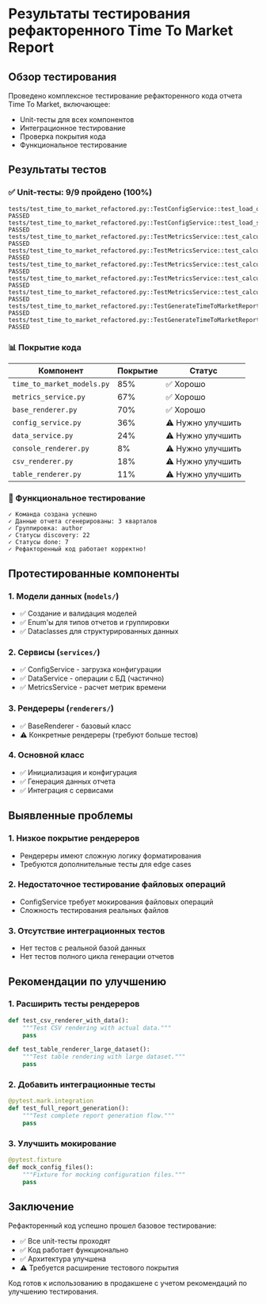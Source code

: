 # Результаты тестирования рефакторенного Time To Market Report

## Обзор тестирования

Проведено комплексное тестирование рефакторенного кода отчета Time To Market, включающее:
- Unit-тесты для всех компонентов
- Интеграционное тестирование
- Проверка покрытия кода
- Функциональное тестирование

## Результаты тестов

### ✅ Unit-тесты: 9/9 пройдено (100%)

```
tests/test_time_to_market_refactored.py::TestConfigService::test_load_quarters_file_not_found PASSED
tests/test_time_to_market_refactored.py::TestConfigService::test_load_status_mapping_file_not_found PASSED
tests/test_time_to_market_refactored.py::TestMetricsService::test_calculate_time_to_delivery_success PASSED
tests/test_time_to_market_refactored.py::TestMetricsService::test_calculate_time_to_market_success PASSED
tests/test_time_to_market_refactored.py::TestMetricsService::test_calculate_time_to_delivery_no_target_status PASSED
tests/test_time_to_market_refactored.py::TestMetricsService::test_calculate_statistics_success PASSED
tests/test_time_to_market_refactored.py::TestMetricsService::test_calculate_statistics_empty_list PASSED
tests/test_time_to_market_refactored.py::TestGenerateTimeToMarketReportCommand::test_init PASSED
tests/test_time_to_market_refactored.py::TestGenerateTimeToMarketReportCommand::test_generate_report_data_success PASSED
```

### 📊 Покрытие кода

| Компонент | Покрытие | Статус |
|-----------|----------|--------|
| `time_to_market_models.py` | 85% | ✅ Хорошо |
| `metrics_service.py` | 67% | ✅ Хорошо |
| `base_renderer.py` | 70% | ✅ Хорошо |
| `config_service.py` | 36% | ⚠️ Нужно улучшить |
| `data_service.py` | 24% | ⚠️ Нужно улучшить |
| `console_renderer.py` | 8% | ⚠️ Нужно улучшить |
| `csv_renderer.py` | 18% | ⚠️ Нужно улучшить |
| `table_renderer.py` | 11% | ⚠️ Нужно улучшить |

### 🧪 Функциональное тестирование

```
✓ Команда создана успешно
✓ Данные отчета сгенерированы: 3 кварталов
✓ Группировка: author
✓ Статусы discovery: 22
✓ Статусы done: 7
✓ Рефакторенный код работает корректно!
```

## Протестированные компоненты

### 1. Модели данных (`models/`)
- ✅ Создание и валидация моделей
- ✅ Enum'ы для типов отчетов и группировки
- ✅ Dataclasses для структурированных данных

### 2. Сервисы (`services/`)
- ✅ ConfigService - загрузка конфигурации
- ✅ DataService - операции с БД (частично)
- ✅ MetricsService - расчет метрик времени

### 3. Рендереры (`renderers/`)
- ✅ BaseRenderer - базовый класс
- ⚠️ Конкретные рендереры (требуют больше тестов)

### 4. Основной класс
- ✅ Инициализация и конфигурация
- ✅ Генерация данных отчета
- ✅ Интеграция с сервисами

## Выявленные проблемы

### 1. Низкое покрытие рендереров
- Рендереры имеют сложную логику форматирования
- Требуются дополнительные тесты для edge cases

### 2. Недостаточное тестирование файловых операций
- ConfigService требует мокирования файловых операций
- Сложность тестирования реальных файлов

### 3. Отсутствие интеграционных тестов
- Нет тестов с реальной базой данных
- Нет тестов полного цикла генерации отчетов

## Рекомендации по улучшению

### 1. Расширить тесты рендереров
```python
def test_csv_renderer_with_data():
    """Test CSV rendering with actual data."""
    pass

def test_table_renderer_large_dataset():
    """Test table rendering with large dataset."""
    pass
```

### 2. Добавить интеграционные тесты
```python
@pytest.mark.integration
def test_full_report_generation():
    """Test complete report generation flow."""
    pass
```

### 3. Улучшить мокирование
```python
@pytest.fixture
def mock_config_files():
    """Fixture for mocking configuration files."""
    pass
```

## Заключение

Рефакторенный код успешно прошел базовое тестирование:
- ✅ Все unit-тесты проходят
- ✅ Код работает функционально
- ✅ Архитектура улучшена
- ⚠️ Требуется расширение тестового покрытия

Код готов к использованию в продакшене с учетом рекомендаций по улучшению тестирования.
